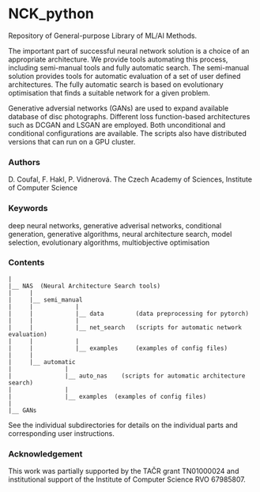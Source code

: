 # NCK_python 

Repository of General-purpose Library of ML/AI Methods.

The important part of successful neural network solution is a choice of an appropriate architecture. We provide tools automating this process, including semi-manual tools and fully automatic search. The semi-manual solution provides tools for automatic evaluation of a set of user defined architectures. 
The fully automatic search is based on evolutionary optimisation that finds a suitable network for a given problem. 

Generative adversial networks (GANs) are used to expand available database of disc photographs. Different loss function-based architectures such as DCGAN and LSGAN are employed. Both unconditional and conditional configurations are available. The scripts also have distributed versions that can run on a GPU cluster.


### Authors 
D. Coufal, F. Hakl, P. Vidnerová. 
The Czech Academy of Sciences, Institute of Computer Science

### Keywords 
deep neural networks, generative adverisal networks, conditional generation, generative algorithms, neural architecture search, model selection, evolutionary algorithms, multiobjective optimisation

### Contents
```
|
|__ NAS  (Neural Architecture Search tools) 
|     |
|     |__ semi_manual   
|     |            |
|     |            |__ data         (data preprocessing for pytorch) 
|     |            |
|     |            |__ net_search   (scripts for automatic network evaluation)
|     |            |
|     |            |__ examples     (examples of config files)
|     |
|     |__ automatic 
|               |
|               |__ auto_nas    (scripts for automatic architecture search)
|               |
|               |__ examples  (examples of config files)
|                
|__ GANs 

```

See the individual subdirectories for details on the individual parts and corresponding user instructions.


### Acknowledgement
This work was partially supported by the TAČR grant TN01000024 and institutional support of the Institute of Computer Science RVO 67985807.
